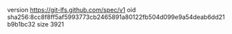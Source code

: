 version https://git-lfs.github.com/spec/v1
oid sha256:8cc8f8ff5af5993773cb2465891a80122fb504d099e9a54deab6dd21b9b1bc32
size 3921
